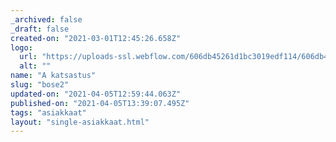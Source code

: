 ```yaml
---
_archived: false
_draft: false
created-on: "2021-03-01T12:45:26.658Z"
logo:
  url: "https://uploads-ssl.webflow.com/606db45261d1bc3019edf114/606db45261d1bc1883edf1b4_a-katsastus.png"
  alt: ""
name: "A katsastus"
slug: "bose2"
updated-on: "2021-04-05T12:59:44.063Z"
published-on: "2021-04-05T13:39:07.495Z"
tags: "asiakkaat"
layout: "single-asiakkaat.html"
---
```




